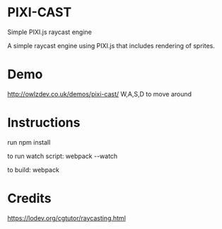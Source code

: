 # PIXI-CAST
Simple PIXI.js raycast engine

A simple raycast engine using PIXI.js that includes rendering of sprites. 

# Demo
http://owlzdev.co.uk/demos/pixi-cast/
W,A,S,D to move around

# Instructions
run npm install 

to run watch script:
webpack --watch 

to build:
webpack 

# Credits
https://lodev.org/cgtutor/raycasting.html
